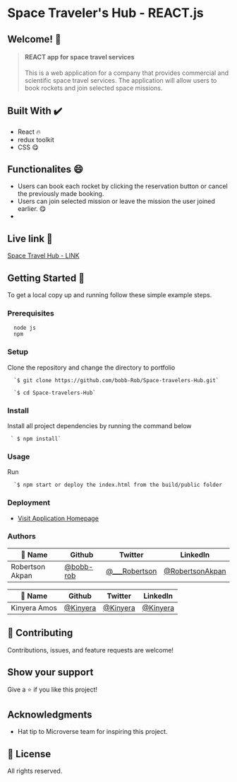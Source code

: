 # Space Traveler's Hub - REACT.js

## Welcome! 👋
> #### REACT app for space travel services
> This is a web application for a company that provides commercial and scientific space travel services. The application will allow users to book rockets and join selected space missions.

                             
## Built With ✔️

- React 🔥
- redux toolkit
- CSS 😋

## Functionalites 😄
 
- Users can book each rocket by clicking the reservation button or cancel the previously made booking.
- Users can join selected mission or leave the mission the user joined earlier. 😋
- 

## Live link 🙌

[Space Travel Hub - LINK](https://spacetravelhub.netlify.app/)


## Getting Started 🙌

To get a local copy up and running follow these simple example steps.

### Prerequisites
```
  node js
  npm

```
### Setup
Clone the repository and change the directory to portfolio

``` 
  `$ git clone https://github.com/bobb-Rob/Space-travelers-Hub.git`

  `$ cd Space-travelers-Hub`

```

### Install
Install all project dependencies by running the command below
 
``` 
 ` $ npm install`
```
### Usage

Run
``` 
  `$ npm start or deploy the index.html from the build/public folder 
```

### Deployment
- [Visit Application Homepage](#)


### Authors

| 👤 Name | Github | Twitter | LinkedIn |
|------|--------|---------|----------|
|Robertson Akpan|[@bobb-rob](https://github.com/bobb-rob)|[@___Robertson](https://twitter.com/___Robertson)|[@RobertsonAkpan](https://www.linkedin.com/in/robertsonakpan/)|


| 👤 Name | Github | Twitter | LinkedIn |
|------|--------|---------|----------|
|Kinyera Amos|[@Kinyera](https://github.com/bigmosi)|[@Kinyera](https://twitter.com/kinyera_amos)|[@Kinyera](https://www.linkedin.com/in/kinyera-amos-026062218/)|



## 🤝 Contributing

Contributions, issues, and feature requests are welcome!


## Show your support

Give a ⭐️ if you like this project!

## Acknowledgments

- Hat tip to Microverse team for inspiring this project.

## 📝 License

All rights reserved.
